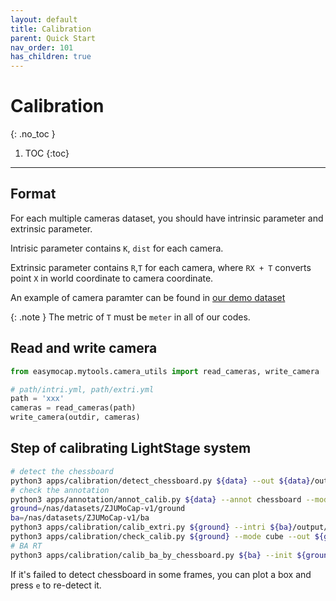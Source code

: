 ```yaml
---
layout: default
title: Calibration
parent: Quick Start
nav_order: 101
has_children: true
---
```


# Calibration
{: .no_toc }

1. TOC
{:toc}
---

## Format

For each multiple cameras dataset, you should have intrinsic parameter and extrinsic parameter. 

Intrisic parameter contains `K`, `dist` for each camera.

Extrinsic parameter contains `R`,`T` for each camera, where `RX + T` converts point `X` in world coordinate to camera coordinate.

An example of camera paramter can be found in [our demo dataset](../datasets/demo-feng.zip)

{: .note }
The metric of `T` must be `meter` in all of our codes.


## Read and write camera

```python
from easymocap.mytools.camera_utils import read_cameras, write_camera

# path/intri.yml, path/extri.yml
path = 'xxx' 
cameras = read_cameras(path)
write_camera(outdir, cameras)
```

## Step of calibrating LightStage system

```bash
# detect the chessboard
python3 apps/calibration/detect_chessboard.py ${data} --out ${data}/output --pattern 9,6 --grid 0.10
# check the annotation
python3 apps/annotation/annot_calib.py ${data} --annot chessboard --mode chessboard
ground=/nas/datasets/ZJUMoCap-v1/ground
ba=/nas/datasets/ZJUMoCap-v1/ba
python3 apps/calibration/calib_extri.py ${ground} --intri ${ba}/output/intri.yml
python3 apps/calibration/check_calib.py ${ground} --mode cube --out ${ground} --show --write
# BA RT
python3 apps/calibration/calib_ba_by_chessboard.py ${ba} --init ${ground} --out ${ba}/calib-base
```

If it's failed to detect chessboard in some frames, you can plot a box and press `e` to re-detect it.
